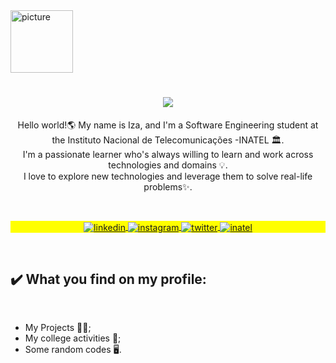 <img align ="center" alt= "picture" width="100em" src="https://user-images.githubusercontent.com/102091381/222976015-398ea3f6-215f-4cc0-86d0-591732fea046.gif">

<h1 align="center">
    <a href="https://git.io/typing-svg">
        <img src="https://readme-typing-svg.demolab.com?font=Fira+Code&pause=1000&color=F79696&width=435&lines=⭐Welcome+to+my+GITHUB!⭐️&center=true&size=29">  
    </a>
</h1>

<p align="center">
  Hello world!🌎 My name is Iza, and I'm a Software Engineering student at the Instituto Nacional de Telecomunicações -INATEL 🏛. <br> 
  I'm a passionate learner who's always willing to learn and work across technologies and domains 💡. <br> 
  I love to explore new technologies and leverage them to solve real-life problems✨. 
</p>

<br>

<p align="center" style="background:yellow">
<a href="https://www.linkedin.com/in/iza-lopes-065b81204/" target="_blank">
  <img align="center" src="https://img.shields.io/badge/linkedin-%230077B5.svg?style=for-the-badge&logo=linkedin&logoColor=white" alt="linkedin"/>
</a>
<a href="https://instagram.com/izallopes_" target="_blank">
 <img align="center" src="https://img.shields.io/badge/Instagram-%23E4405F.svg?style=for-the-badge&logo=Instagram&logoColor=white" alt="instagram"/>
</a>
<a href="https://twitter.com/izallopes_" target="_blank">
 <img align="center" src="https://img.shields.io/badge/Twitter-%231DA1F2.svg?style=for-the-badge&logo=Twitter&logoColor=white" alt="twitter"/>
 </a>
<a href="https://inatel.br/home/" target="_blank">
  <img align="center" src="https://img.shields.io/badge/Inatel-0078D4?style=for-the-badge&logo=iantel&logoColor=white" alt="inatel"/>
</a>    
</p>

<br>

<h2 align="left">✔️ What you find on my profile:</h2>

<br>

<ul>
  <li> My Projects 👩‍💻; </li>
  <li> My college activities 📑️; </li>
  <li> Some random codes 🖥️. </li>
</ul>

<br>

